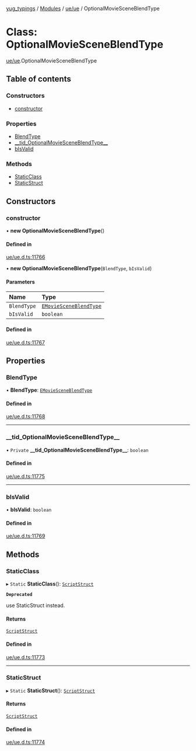 [yug_typings](../README.md) / [Modules](../modules.md) / [ue/ue](../modules/ue_ue.md) / OptionalMovieSceneBlendType

# Class: OptionalMovieSceneBlendType

[ue/ue](../modules/ue_ue.md).OptionalMovieSceneBlendType

## Table of contents

### Constructors

- [constructor](ue_ue.OptionalMovieSceneBlendType.md#constructor)

### Properties

- [BlendType](ue_ue.OptionalMovieSceneBlendType.md#blendtype)
- [\_\_tid\_OptionalMovieSceneBlendType\_\_](ue_ue.OptionalMovieSceneBlendType.md#__tid_optionalmoviesceneblendtype__)
- [bIsValid](ue_ue.OptionalMovieSceneBlendType.md#bisvalid)

### Methods

- [StaticClass](ue_ue.OptionalMovieSceneBlendType.md#staticclass)
- [StaticStruct](ue_ue.OptionalMovieSceneBlendType.md#staticstruct)

## Constructors

### constructor

• **new OptionalMovieSceneBlendType**()

#### Defined in

[ue/ue.d.ts:11766](https://github.com/YugMetaverse/yug_typings/blob/25cad34/ue/ue.d.ts#L11766)

• **new OptionalMovieSceneBlendType**(`BlendType`, `bIsValid`)

#### Parameters

| Name | Type |
| :------ | :------ |
| `BlendType` | [`EMovieSceneBlendType`](../enums/ue_ue.EMovieSceneBlendType.md) |
| `bIsValid` | `boolean` |

#### Defined in

[ue/ue.d.ts:11767](https://github.com/YugMetaverse/yug_typings/blob/25cad34/ue/ue.d.ts#L11767)

## Properties

### BlendType

• **BlendType**: [`EMovieSceneBlendType`](../enums/ue_ue.EMovieSceneBlendType.md)

#### Defined in

[ue/ue.d.ts:11768](https://github.com/YugMetaverse/yug_typings/blob/25cad34/ue/ue.d.ts#L11768)

___

### \_\_tid\_OptionalMovieSceneBlendType\_\_

• `Private` **\_\_tid\_OptionalMovieSceneBlendType\_\_**: `boolean`

#### Defined in

[ue/ue.d.ts:11775](https://github.com/YugMetaverse/yug_typings/blob/25cad34/ue/ue.d.ts#L11775)

___

### bIsValid

• **bIsValid**: `boolean`

#### Defined in

[ue/ue.d.ts:11769](https://github.com/YugMetaverse/yug_typings/blob/25cad34/ue/ue.d.ts#L11769)

## Methods

### StaticClass

▸ `Static` **StaticClass**(): [`ScriptStruct`](ue_ue.ScriptStruct.md)

**`Deprecated`**

use StaticStruct instead.

#### Returns

[`ScriptStruct`](ue_ue.ScriptStruct.md)

#### Defined in

[ue/ue.d.ts:11773](https://github.com/YugMetaverse/yug_typings/blob/25cad34/ue/ue.d.ts#L11773)

___

### StaticStruct

▸ `Static` **StaticStruct**(): [`ScriptStruct`](ue_ue.ScriptStruct.md)

#### Returns

[`ScriptStruct`](ue_ue.ScriptStruct.md)

#### Defined in

[ue/ue.d.ts:11774](https://github.com/YugMetaverse/yug_typings/blob/25cad34/ue/ue.d.ts#L11774)
